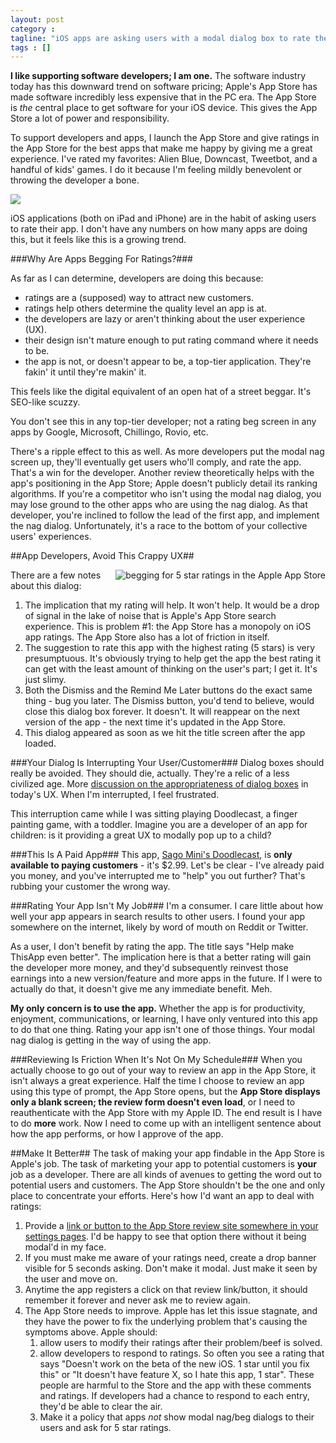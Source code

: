 ```yaml
---
layout: post
category : 
tagline: "iOS apps are asking users with a modal dialog box to rate the app on the App Store. This is annoying, it interrupts the user, and makes the app look bad. These nag screens are a symptom of an underlying problem with Apple's App Store."
tags : []
---
```

	
**I like supporting software developers; I am one.** The software industry today has this downward trend on software pricing; Apple's App Store has made software incredibly less expensive that in the PC era. The App Store is *the* central place to get software for your iOS device. This gives the App Store a lot of power and responsibility.

To support developers and apps, I launch the App Store and give ratings in the App Store for the best apps that make me happy by giving me a great experience. I've rated my favorites: Alien Blue, Downcast, Tweetbot, and a handful of kids' games. I do it because I'm feeling mildly benevolent or throwing the developer a bone.

![](https://pbs.twimg.com/media/BcXX17gCcAEH0yK.png)
iOS applications (both on iPad and iPhone) are in the habit of asking users to rate their app. I don't have any numbers on how many apps are doing this, but it feels like this is a growing trend.

###Why Are Apps Begging For Ratings?###

As far as I can determine, developers are doing this because:

* ratings are a (supposed) way to attract new customers.
* ratings help others determine the quality level an app is at.
* the developers are lazy or aren't thinking about the user experience (UX).
* their design isn't mature enough to put rating command where it needs to be.
* the app is not, or doesn't appear to be, a top-tier application. They're fakin' it until they're makin' it.

This feels like the digital equivalent of an open hat of a street beggar. It's SEO-like scuzzy.

You don't see this in any top-tier developer; not a rating beg screen in any apps by Google, Microsoft, Chillingo, Rovio, etc. 

There's a ripple effect to this as well. As more developers put the modal nag screen up, they'll eventually get users who'll comply, and rate the app. That's a win for the developer. Another review theoretically helps with the app's positioning in the App Store; Apple doesn't publicly detail its ranking algorithms. If you're a competitor who isn't using the modal nag dialog, you may lose ground to the other apps who are using the nag dialog. As that developer, you're inclined to follow the lead of the first app, and implement the nag dialog. Unfortunately, it's a race to the bottom of your collective users' experiences.

##App Developers, Avoid This Crappy UX##

<img src="http://i.imgur.com/LuL36Cn.png" title="begging for 5 star ratings in the Apple App Store" style="float:right" />

 There are a few notes about this dialog:
 
1. The implication that my rating will help. It won't help. It would be a drop of signal in the lake of noise that is Apple's App Store search experience. This is problem #1: the App Store has a monopoly on iOS app ratings. The App Store also has a lot of friction in itself. 
2. The suggestion to rate this app with the highest rating (5 stars) is very presumptuous. It's obviously trying to help get the app the best rating it can get with the least amount of thinking on the user's part; I get it. It's just slimy.
3. Both the Dismiss and the Remind Me Later buttons do the exact same thing - bug you later.   The Dismiss button, you'd tend to believe, would close this dialog box forever. It doesn't. It will reappear on the next version of the app - the next time it's updated in the App Store.
4. This dialog appeared as soon as we hit the title screen after the app loaded.
 

###Your Dialog Is Interrupting Your User/Customer###
Dialog boxes should really be avoided. They should die, actually. They're a relic of a less civilized age. More [discussion on the appropriateness of dialog boxes](http://ux.stackexchange.com/questions/4318/should-dialogs-be-avoided-in-modern-applications) in today's UX. When I'm interrupted, I feel frustrated.

This interruption came while I was sitting playing Doodlecast, a finger painting game, with a toddler. Imagine you are a developer of an app for children: is it providing a great UX to modally pop up to a child?

###This Is A Paid App###
This app, [Sago Mini's Doodlecast](https://itunes.apple.com/ca/app/sago-mini-doodlecast/id469487373?mt=8), is **only available to paying customers** - it's $2.99. Let's be clear - I've already paid you money, and you've interrupted me to "help" you out further? That's rubbing your customer the wrong way. 

###Rating Your App Isn't My Job###
I'm a consumer. I care little about how well your app appears in search results to other users. I found your app somewhere on the internet, likely by word of mouth on Reddit or Twitter.

As a user, I don't benefit by rating the app. The title says "Help make ThisApp even better". The implication here is that a better rating will gain the developer more money, and they'd subsequently reinvest those earnings into a new version/feature and more apps in the future. If I were to actually do that, it doesn't give me any immediate benefit. Meh.

**My only concern is to use the app.** Whether the app is for productivity, enjoyment, communications, or learning, I have only ventured into this app to do that one thing. Rating your app isn't one of those things. Your modal nag dialog is getting in the way of using the app.

###Reviewing Is Friction When It's Not On My Schedule###
When you actually choose to go out of your way to review an app in the App Store, it isn't always a great experience. Half the time I choose to review an app using this type of prompt, the App Store opens, but the **App Store displays only a blank screen; the review form doesn't even load**, or I need to reauthenticate with the App Store with my Apple ID. The end result is I have to do **more** work. Now I need to come up with an intelligent sentence about how the app performs, or how I approve of the app.

##Make It Better##
The task of making your app findable in the App Store is Apple's job. The task of marketing your app to potential customers is **your** job as a developer. There are all kinds of avenues to getting the word out to potential users and customers. The App Store shouldn't be the one and only place to concentrate your efforts. Here's how I'd want an app to deal with ratings:

1. Provide a <a href="http://i.imgur.com/gJGSEJK.png">link or button to the App Store review site somewhere in your settings pages</a>. I'd be happy to see that option there without it being modal'd in my face.
2. If you must make me aware of your ratings need, create a drop banner visible for 5 seconds asking. Don't make it modal. Just make it seen by the user and move on.
3. Anytime the app registers a click on that review link/button, it should remember it forever and never ask me to review again.
4. The App Store needs to improve. Apple has let this issue stagnate, and they have the power to fix the underlying problem that's causing the symptoms above. Apple should:
    1. allow users to modify their ratings after their problem/beef is solved.
    2. allow developers to respond to ratings. So often you see a rating that says "Doesn't work on the beta of the new iOS. 1 star until you fix this" or "It doesn't have feature X, so I hate this app, 1 star". These people are harmful to the Store and the app with these comments and ratings. If developers had a chance to respond to each entry, they'd be able to clear the air.
    3. Make it a policy that apps *not* show modal nag/beg dialogs to their users and ask for 5 star ratings.